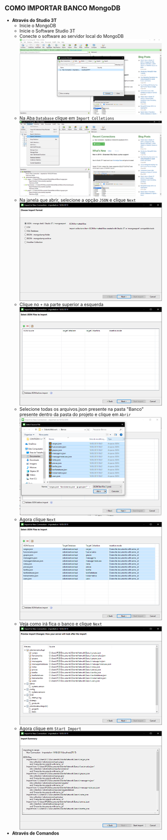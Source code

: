 <strong><h2>COMO IMPORTAR BANCO MongoDB</h2></strong>
- <strong>Através do Studio 3T</strong>
  - Inicie o MongoDB
  - Inicie o Software Studio 3T
  - Conecte o software ao servidor local do MongoDB
  ![](Importar_Banco/Capturar_07.PNG)
  - Na Aba `Database` clique em `Import Colletions`
  ![](Importar_Banco/Capturar_00.PNG)
  - Na janela que abrir, selecione a opção `JSON` e clique `Next`
  ![](Importar_Banco/Capturar_01.PNG)
  - Clique no `+` na parte superior a esquerda
  ![](Importar_Banco/Capturar_02.PNG)
  - Selecione todas os arquivos.json presente na pasta "Banco" presente dentro da pasta do projeto e clique em `Abrir`
  ![](Importar_Banco/Capturar_03.PNG)
  - Agora clique `Next`
  ![](Importar_Banco/Capturar_04.PNG)
  - Veja como irá fica o banco e clique `Next`
  ![](Importar_Banco/Capturar_05.PNG)
  - Agora clique em `Start Import`
  ![](Importar_Banco/Capturar_06.PNG)
- <strong>Através de Comandos</strong>

